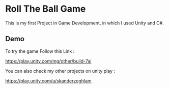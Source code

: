 
# Roll The Ball Game

This is my first Project in Game Development, in which I used Unity and C#.


## Demo

To try the game Follow this Link :

https://play.unity.com/mg/other/build-7ai

You can also check my other projects on unity play : 

https://play.unity.com/u/skanderzoghlam
